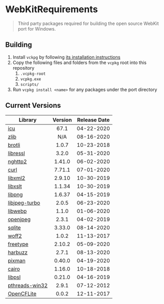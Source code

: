 # WebKitRequirements
> Third party packages required for building the open source WebKit port for Windows.

## Building

1. Install `vckpg` by following [its installation instructions](https://github.com/Microsoft/vcpkg)
2. Copy the following files and folders from the `vcpkg` root into this repository
    1. `.vcpkg-root`
    2. `vcpkg.exe`
    2. `scripts/`
3. Run `vcpkg install <name>` for any packages under the port directory


## Current Versions

| Library | Version | Release Date |
|---|:---:|:---:|
| [icu](http://site.icu-project.org) | 67.1 | 04-22-2020 |
| [zlib](https://github.com/zlib-ng/zlib-ng) | N/A | 08-16-2020 |
| [brotli](https://github.com/google/brotli) | 1.0.7 | 10-23-2018 |
| [libressl](https://www.libressl.org) | 3.2.0 | 05-31-2020 |
| [nghttp2](https://nghttp2.org) | 1.41.0 | 06-02-2020 |
| [curl](https://curl.haxx.se) | 7.71.1 | 07-01-2020 |
| [libxml2](http://xmlsoft.org/) | 2.9.10 | 10-30-2019 |
| [libxslt](http://xmlsoft.org/libxslt) | 1.1.34 | 10-30-2019 |
| [libpng](http://www.libpng.org/pub/png/libpng.html) | 1.6.37 | 04-15-2019 |
| [libjpeg-turbo](http://libjpeg-turbo.virtualgl.org) | 2.0.5 | 06-23-2020 |
| [libwebp](https://github.com/webmproject/libwebp) | 1.1.0 | 01-06-2020 |
| [openjpeg](https://www.openjpeg.org/) | 2.3.1 | 04-02-2019 |
| [sqlite](http://sqlite.org) | 3.33.0 | 08-14-2020 |
| [woff2](https://github.com/google/woff2) | 1.0.2 | 11-13-2017 |
| [freetype](https://www.freetype.org) | 2.10.2 | 05-09-2020 |
| [harbuzz](https://www.freedesktop.org/wiki/Software/HarfBuzz) | 2.7.1 | 08-13-2020 |
| [pixman](http://www.pixman.org) | 0.40.0 | 04-19-2020 |
| [cairo](https://www.cairographics.org) | 1.16.0 | 10-18-2018 |
| [libpsl](https://github.com/rockdaboot/libpsl) | 0.21.0 | 04-16-2019 |
| [pthreads-win32](https://sourceforge.net/projects/pthreads4w/) | 2.9.1 | 07-12-2012 |
| [OpenCFLite](https://github.com/fujii/OpenCFLite) | 0.0.2 | 12-11-2017 |
